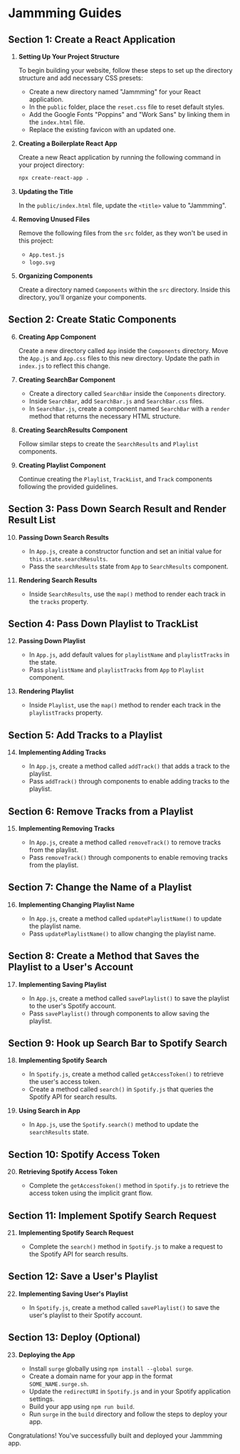 # Jammming Guides #

## Section 1: Create a React Application ##

1. **Setting Up Your Project Structure**

   To begin building your website, follow these steps to set up the directory structure and add necessary CSS presets:

   - Create a new directory named "Jammming" for your React application.
   - In the `public` folder, place the `reset.css` file to reset default styles.
   - Add the Google Fonts "Poppins" and "Work Sans" by linking them in the `index.html` file.
   - Replace the existing favicon with an updated one.

2. **Creating a Boilerplate React App**

   Create a new React application by running the following command in your project directory:

   ```bash
   npx create-react-app .
   ```

3. **Updating the Title**

   In the `public/index.html` file, update the `<title>` value to "Jammming".

4. **Removing Unused Files**

   Remove the following files from the `src` folder, as they won't be used in this project:

   - `App.test.js`
   - `logo.svg`

5. **Organizing Components**

   Create a directory named `Components` within the `src` directory. Inside this directory, you'll organize your components.

## Section 2: Create Static Components ##

6. **Creating App Component**

   Create a new directory called `App` inside the `Components` directory. Move the `App.js` and `App.css` files to this new directory. Update the path in `index.js` to reflect this change.

7. **Creating SearchBar Component**

   - Create a directory called `SearchBar` inside the `Components` directory.
   - Inside `SearchBar`, add `SearchBar.js` and `SearchBar.css` files.
   - In `SearchBar.js`, create a component named `SearchBar` with a `render` method that returns the necessary HTML structure.

8. **Creating SearchResults Component**

   Follow similar steps to create the `SearchResults` and `Playlist` components.

9. **Creating Playlist Component**

   Continue creating the `Playlist`, `TrackList`, and `Track` components following the provided guidelines.

## Section 3: Pass Down Search Result and Render Result List ##

10. **Passing Down Search Results**

    - In `App.js`, create a constructor function and set an initial value for `this.state.searchResults`.
    - Pass the `searchResults` state from `App` to `SearchResults` component.

11. **Rendering Search Results**

    - Inside `SearchResults`, use the `map()` method to render each track in the `tracks` property.

## Section 4: Pass Down Playlist to TrackList ##

12. **Passing Down Playlist**

    - In `App.js`, add default values for `playlistName` and `playlistTracks` in the state.
    - Pass `playlistName` and `playlistTracks` from `App` to `Playlist` component.

13. **Rendering Playlist**

    - Inside `Playlist`, use the `map()` method to render each track in the `playlistTracks` property.

## Section 5: Add Tracks to a Playlist ##

14. **Implementing Adding Tracks**

    - In `App.js`, create a method called `addTrack()` that adds a track to the playlist.
    - Pass `addTrack()` through components to enable adding tracks to the playlist.

## Section 6: Remove Tracks from a Playlist ##

15. **Implementing Removing Tracks**

    - In `App.js`, create a method called `removeTrack()` to remove tracks from the playlist.
    - Pass `removeTrack()` through components to enable removing tracks from the playlist.

## Section 7: Change the Name of a Playlist ##

16. **Implementing Changing Playlist Name**

    - In `App.js`, create a method called `updatePlaylistName()` to update the playlist name.
    - Pass `updatePlaylistName()` to allow changing the playlist name.

## Section 8: Create a Method that Saves the Playlist to a User's Account ##

17. **Implementing Saving Playlist**

    - In `App.js`, create a method called `savePlaylist()` to save the playlist to the user's Spotify account.
    - Pass `savePlaylist()` through components to allow saving the playlist.

## Section 9: Hook up Search Bar to Spotify Search ##

18. **Implementing Spotify Search**

    - In `Spotify.js`, create a method called `getAccessToken()` to retrieve the user's access token.
    - Create a method called `search()` in `Spotify.js` that queries the Spotify API for search results.

19. **Using Search in App**

    - In `App.js`, use the `Spotify.search()` method to update the `searchResults` state.

## Section 10: Spotify Access Token ##

20. **Retrieving Spotify Access Token**

    - Complete the `getAccessToken()` method in `Spotify.js` to retrieve the access token using the implicit grant flow.

## Section 11: Implement Spotify Search Request ##

21. **Implementing Spotify Search Request**

    - Complete the `search()` method in `Spotify.js` to make a request to the Spotify API for search results.

## Section 12: Save a User's Playlist ##

22. **Implementing Saving User's Playlist**

    - In `Spotify.js`, create a method called `savePlaylist()` to save the user's playlist to their Spotify account.

## Section 13: Deploy (Optional) ##

23. **Deploying the App**

    - Install `surge` globally using `npm install --global surge`.
    - Create a domain name for your app in the format `SOME_NAME.surge.sh`.
    - Update the `redirectURI` in `Spotify.js` and in your Spotify application settings.
    - Build your app using `npm run build`.
    - Run `surge` in the `build` directory and follow the steps to deploy your app.

Congratulations! You've successfully built and deployed your Jammming app.